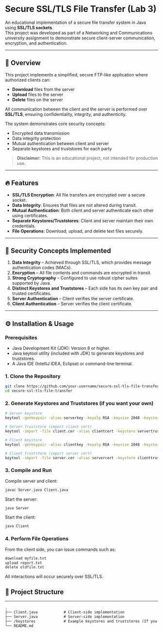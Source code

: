 # Secure SSL/TLS File Transfer (Lab 3)

An educational implementation of a secure file transfer system in Java using **SSL/TLS sockets**.  
This project was developed as part of a Networking and Communications university assignment to demonstrate secure client-server communication, encryption, and authentication.

---

## 🔎 Overview

This project implements a simplified, secure FTP-like application where authorized clients can:
- **Download** files from the server
- **Upload** files to the server
- **Delete** files on the server

All communication between the client and the server is performed over **SSL/TLS**, ensuring confidentiality, integrity, and authenticity.

The system demonstrates core security concepts:
- Encrypted data transmission  
- Data integrity protection  
- Mutual authentication between client and server  
- Separate keystores and truststores for each party  

> **Disclaimer:** This is an educational project, not intended for production use.

---

## 🔥 Features

- **SSL/TLS Encryption**: All file transfers are encrypted over a secure socket.
- **Data Integrity**: Ensures that files are not altered during transit.
- **Mutual Authentication**: Both client and server authenticate each other using certificates.
- **Separate Keystores/Truststores**: Client and server maintain their own credentials.
- **File Operations**: Download, upload, and delete text files securely.

---

## 🔐 Security Concepts Implemented

1. **Data Integrity** – Achieved through SSL/TLS, which provides message authentication codes (MACs).
2. **Encryption** – All file contents and commands are encrypted in transit.
3. **Strong Cryptography** – Configured to use robust cipher suites supported by Java.
4. **Distinct Keystores and Truststores** – Each side has its own key pair and trusted certificates.
5. **Server Authentication** – Client verifies the server certificate.
6. **Client Authentication** – Server verifies the client certificate.

---

## ⚙️ Installation & Usage

### Prerequisites
- Java Development Kit (JDK): Version 8 or higher.
- Java keytool utility (included with JDK) to generate keystores and truststores.
- A Java IDE (IntelliJ IDEA, Eclipse) or command-line terminal.

### 1. Clone the Repository

```bash
git clone https://github.com/your-username/secure-ssl-tls-file-transfer.git
cd secure-ssl-tls-file-transfer
```

### 2. Generate Keystores and Truststores (if you want your own)

```bash
# Server keystore
keytool -genkeypair -alias serverkey -keyalg RSA -keysize 2048 -keystore serverkeystore.jks -validity 365

# Server truststore (import client cert)
keytool -import -file client.cer -alias clientcert -keystore servertruststore.jks

# Client keystore
keytool -genkeypair -alias clientkey -keyalg RSA -keysize 2048 -keystore clientkeystore.jks -validity 365

# Client truststore (import server cert)
keytool -import -file server.cer -alias servercert -keystore clienttruststore.jks
```

### 3. Compile and Run

Compile server and client:
```bash
javac Server.java Client.java
```

Start the server:
```bash
java Server
```

Start the client:
```bash
java Client
```

### 4. Perform File Operations

From the client side, you can issue commands such as:
```txt
download myfile.txt
upload report.txt
delete oldfile.txt
```

All interactions will occur securely over SSL/TLS.

## 📂 Project Structure

---

```txt
.
├── Client.java            # Client-side implementation
├── Server.java            # Server-side implementation
├── /keystores             # Example keystores and truststores (If you generate your own)
└── README.md
```
